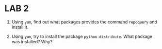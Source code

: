 # LAB 2

1. Using `yum`, find out what packages provides the command `repoquery` and install it.

2. Using `yum`, try to install the package `python-distribute`.  What package was installed?  Why?

